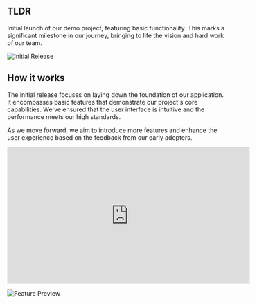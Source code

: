 ## TLDR

Initial launch of our demo project, featuring basic functionality. This marks a significant milestone in our journey, bringing to life the vision and hard work of our team.

![Initial Release](https://picsum.photos/1024/407)

## How it works

The initial release focuses on laying down the foundation of our application. It encompasses basic features that demonstrate our project's core capabilities. We've ensured that the user interface is intuitive and the performance meets our high standards. 

As we move forward, we aim to introduce more features and enhance the user experience based on the feedback from our early adopters.

<iframe width="560" height="315" src="https://www.youtube.com/embed/W7mVQ3kRPv8" frameborder="0" allow="accelerometer; autoplay; clipboard-write; encrypted-media; gyroscope; picture-in-picture" allowfullscreen></iframe>

![Feature Preview](https://picsum.photos/1024/407)
